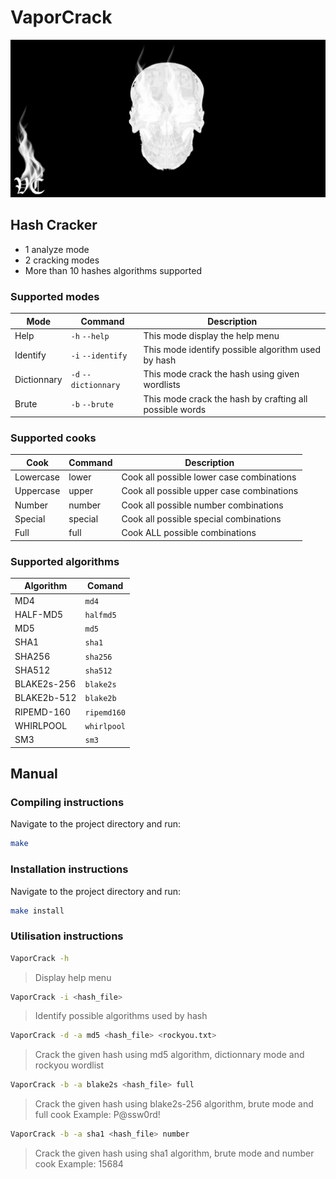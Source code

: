 # VaporCrack
![VaporCrack Logo](/assets/images/VaporCrack.png)

## Hash Cracker
* 1 analyze mode
* 2 cracking modes
* More than 10 hashes algorithms supported

### Supported modes
| Mode | Command | Description |
| --- | --- | --- |
| Help | `-h` `--help` | This mode display the help menu |
| Identify | `-i` `--identify` | This mode identify possible algorithm used by hash |
| Dictionnary | `-d` `--dictionnary` | This mode crack the hash using given wordlists |
| Brute | `-b` `--brute` | This mode crack the hash by crafting all possible words |

### Supported cooks
| Cook | Command | Description |
| --- | --- | --- |
| Lowercase | lower | Cook all possible lower case combinations |
| Uppercase | upper | Cook all possible upper case combinations |
| Number | number | Cook all possible number combinations |
| Special | special | Cook all possible special combinations |
| Full | full | Cook ALL possible combinations |

### Supported algorithms
| Algorithm | Comand | 
| --- | --- |
| MD4 | `md4` |
| HALF-MD5 | `halfmd5` |
| MD5 | `md5` |
| SHA1 | `sha1` |
| SHA256 | `sha256` |
| SHA512 | `sha512` |
| BLAKE2s-256 | `blake2s` |
| BLAKE2b-512 | `blake2b` |
| RIPEMD-160 | `ripemd160` |
| WHIRLPOOL | `whirlpool` |
| SM3 | `sm3` |
## Manual

### Compiling instructions
Navigate to the project directory and run:
```bash
make
```

### Installation instructions
Navigate to the project directory and run:
```bash
make install
```

### Utilisation instructions
```bash
VaporCrack -h
```
> Display help menu

```bash
VaporCrack -i <hash_file>
```
> Identify possible algorithms used by hash

```bash
VaporCrack -d -a md5 <hash_file> <rockyou.txt>
```
> Crack the given hash using md5 algorithm, dictionnary mode and rockyou wordlist

```bash
VaporCrack -b -a blake2s <hash_file> full
```
> Crack the given hash using blake2s-256 algorithm, brute mode and full cook
> Example: P@ssw0rd!
```bash
VaporCrack -b -a sha1 <hash_file> number
```
> Crack the given hash using sha1 algorithm, brute mode and number cook
> Example: 15684
